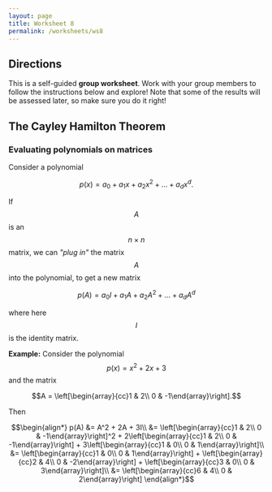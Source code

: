 ```yaml
---
layout: page
title: Worksheet 8
permalink: /worksheets/ws8
---
```


## Directions

This is a self-guided **group worksheet**.  Work with your group members to follow the instructions below and explore!  Note that some of the results will be assessed later, so make sure you do it right!

## The Cayley Hamilton Theorem

### Evaluating polynomials on matrices

Consider a polynomial

$$p(x) = a_0 + a_1x + a_2x^2 + \dots + a_dx^d.$$

If $$A$$ is an $$n\times n$$ matrix, we can *"plug in"* the matrix $$A$$ into the polynomial, to get a new matrix

$$p(A) = a_0I + a_1A + a_2A^2 + \dots + a_dA^d$$

where here $$I$$ is the identity matrix.

**Example:**
Consider the polynomial $$p(x) = x^2 + 2x + 3$$ and the matrix

$$A = \left[\begin{array}{cc}1 & 2\\ 0 & -1\end{array}\right].$$

Then

$$\begin{align*}
p(A) &= A^2 + 2A + 3I\\
     &= \left[\begin{array}{cc}1 & 2\\ 0 & -1\end{array}\right]^2 + 2\left[\begin{array}{cc}1 & 2\\ 0 & -1\end{array}\right] + 3\left[\begin{array}{cc}1 & 0\\ 0 & 1\end{array}\right]\\
     &= \left[\begin{array}{cc}1 & 0\\ 0 & 1\end{array}\right] + \left[\begin{array}{cc}2 & 4\\ 0 & -2\end{array}\right] + \left[\begin{array}{cc}3 & 0\\ 0 & 3\end{array}\right]\\
     &= \left[\begin{array}{cc}6 & 4\\ 0 & 2\end{array}\right]
\end{align*}$$



